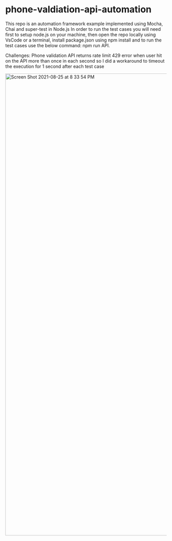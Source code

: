 # phone-valdiation-api-automation
This repo is an automation framework example implemented using Mocha, Chai and super-test in Node.js
In order to run the test cases you will need first to setup node.js on your machine, then open the repo locally using VsCode or a terminal, install package.json using npm install
and to run the test cases use the below command:
npm run API.

Challenges:
Phone validation API returns rate limit 429 error when user hit on the API more than once in each second so I did a workaround to timeout the execution for 1 second after each test case

<img width="1440" alt="Screen Shot 2021-08-25 at 8 33 54 PM" src="https://user-images.githubusercontent.com/32871076/130831703-b463d226-42cd-4d39-b4ff-7d7617ec13d8.png">
